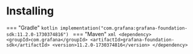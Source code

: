 # Installing

=== "Gradle"
    ```kotlin
    implementation("com.grafana:grafana-foundation-sdk:11.2.0-1730374816")
    ```
=== "Maven"
    ```xml
    <dependency>
        <groupId>com.grafana</groupId>
        <artifactId>grafana-foundation-sdk</artifactId>
        <version>11.2.0-1730374816</version>
    </dependency>
    ```
